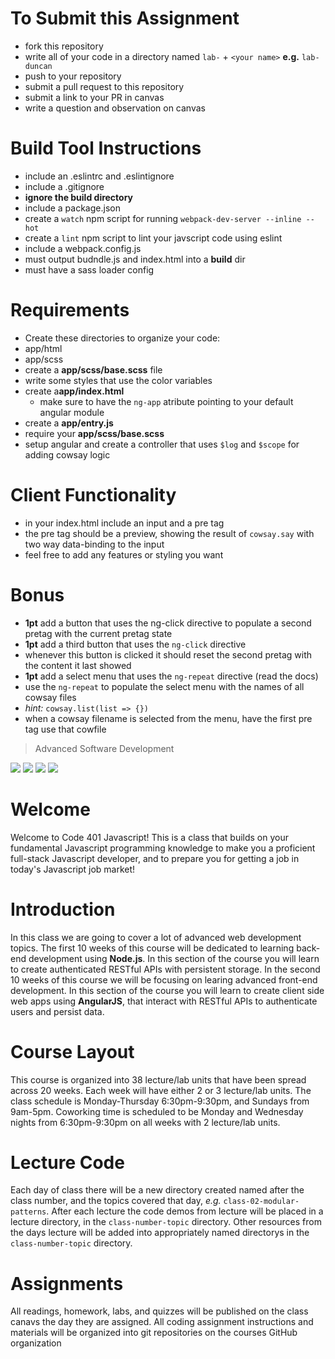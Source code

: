 
# To Submit this Assignment
  * fork this repository
  * write all of your code in a directory named `lab-` + `<your name>` **e.g.** `lab-duncan`
  * push to your repository
  * submit a pull request to this repository
  * submit a link to your PR in canvas
  * write a question and observation on canvas

# Build Tool Instructions
* include an .eslintrc and .eslintignore
* include a .gitignore
 * **ignore the build directory**
* include a package.json
 * create a `watch` npm script for running `webpack-dev-server --inline --hot`
 * create a `lint` npm script to lint your javscript code using eslint
* include a webpack.config.js
 * must output budndle.js and index.html into a **build** dir
 * must have a sass loader config

# Requirements 
* Create these directories to organize your code: 
 * app/html
 * app/scss
* create a **app/scss/base.scss** file 
 * write some styles that use the color variables
* create a**app/index.html** 
  * make sure to have the `ng-app` atribute pointing to your default angular module
* create a **app/entry.js**
 * require your **app/scss/base.scss**
 * setup angular and create a controller that uses `$log` and `$scope` for adding cowsay logic

# Client Functionality
* in your index.html include an input and a pre tag
 * the pre tag should be a preview, showing the result of `cowsay.say` with two way data-binding to the input
 * feel free to add any features or styling you want

# Bonus
* **1pt** add a button that uses the ng-click directive to populate a second pretag with the current pretag state
* **1pt** add a third button that uses the `ng-click` directive
 * whenever this button is clicked it should reset the second pretag with the content it last showed
* **1pt** add a select menu that uses the `ng-repeat` directive (read the docs)
 * use the `ng-repeat` to populate the select menu with the names of all cowsay files 
 * *hint:* `cowsay.list(list => {})`
 * when a cowsay filename is selected from the menu, have the first pre tag use that cowfile


> Advanced Software Development  

[![](https://img.shields.io/badge/YouTube-401d10-red.svg)](https://www.youtube.com/playlist?list=PLVngfM2hsbi86RFbvl4BPeaEu69IuaxGD)
[![](https://img.shields.io/badge/canvas-401d10-blue.svg)](https://canvas.instructure.com/courses/1046705/modules)
[![](https://img.shields.io/badge/Labs-401d10-yellow.svg)](https://github.com/codefellows-seattle-javascript-401d10)
[![](https://img.shields.io/badge/slack-401d10-orange.svg)](https://codefellows.slack.com/messages/sea-javascript-401d10/)

# Welcome

Welcome to Code 401 Javascript! This is a class that builds on your fundamental Javascript programming knowledge to make you a proficient full-stack Javascript developer, and to prepare you for getting a job in today's Javascript job market!

# Introduction 
In this class we are going to cover a lot of advanced web development topics. The first 10 weeks of this course will be dedicated to learning back-end development using **Node.js**. In this section of the course you will learn to create authenticated RESTful APIs with persistent storage. In the second 10 weeks of this course we will be focusing on learing advanced front-end development. In this section of the course you will learn to create client side web apps using **AngularJS**, that interact with RESTful APIs to authenticate users and persist data.

# Course Layout
This course is organized into 38 lecture/lab units that have been spread across 20 weeks. Each week will have either 2 or 3 lecture/lab units. The class schedule is Monday-Thursday 6:30pm-9:30pm, and Sundays from 9am-5pm. Coworking time is scheduled to be Monday and Wednesday nights from 6:30pm-9:30pm on all weeks with 2 lecture/lab units.

# Lecture Code
Each day of class there will be a new directory created named after the class number, and the topics covered that day, _e.g._ `class-02-modular-patterns`.  After each lecture the code demos from lecture will be placed in a lecture directory, in the `class-number-topic` directory. Other resources from the days lecture will be added into appropriately named directorys in the `class-number-topic` directory.

# Assignments
All readings, homework, labs, and quizzes will be published on the class canavs the day they are assigned. All coding assignment instructions and materials will be organized into git repositories on the courses GitHub organization
